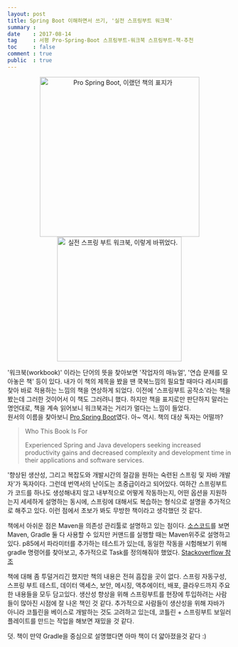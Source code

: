 ```yaml
---
layout: post
title: Spring Boot 이해하면서 쓰기, '실전 스프링부트 워크북'
summary : 
date    : 2017-08-14
tag     : 서평 Pro-Spring-Boot 스프링부트-워크북 스프링부트-책-추천
toc     : false
comment : true
public  : true
---
```


<center>
<img src="{{ site.url }}/assets/img/pro_spring_boot_1.jpg" style="display: inline;" height="359" alt="Pro Spring Boot, 이랬던 책의 표지가" />
<img src="{{ site.url }}/assets/img/스프링부트_워크북_1.jpg" style="display: inline;" width="280" alt="실전 스프링 부트 워크북, 이렇게 바뀌었다." />
</center>


'워크북(workbook)' 이라는 단어의 뜻을 찾아보면 '작업자의 매뉴얼', '연습 문제를 모아놓은 책' 등이 있다. 내가 이 책의 제목을 봤을 땐 쿡북느낌의 필요할 때마다 레시피를 찾아 바로 적용하는 느낌의 책을 연상하게 되었다. 이전에 '스프링부트 공작소'라는 책을 봤는데 그러한 것이어서 이 책도 그러려니 했다. 하지만 책을 표지로만 판단하지 말라는 명언대로, 책을 계속 읽어보니 워크북과는 거리가 멀다는 느낌이 들었다.  
원서의 이름을 찾아보니 [Pro Spring Boot](http://www.apress.com/br/book/9781484214329)였다. 아~ 역시. 책의 대상 독자는 어떨까?

>Who This Book Is For
>
>Experienced Spring and Java developers seeking increased productivity gains and decreased complexity and development time in their applications and software services.

'향상된 생산성, 그리고 복잡도와 개발시간의 절감을 원하는 숙련된 스프링 및 자바 개발자'가 독자이다. 그런데 번역서의 난이도는 초중급이라고 되어있다. 여하간 스프링부트가 코드를 하나도 생성해내지 않고 내부적으로 어떻게 작동하는지, 어떤 옵션을 지원하는지 세세하게 설명하는 동시에, 스프링에 대해서도 복습하는 형식으로 설명을 추가적으로 해주고 있다. 이런 점에서 초보가 봐도 무방한 책이라고 생각했던 것 같다.  

책에서 아쉬운 점은 Maven을 의존성 관리툴로 설명하고 있는 점이다. [소스코드](https://github.com/apress/pro-spring-boot)를 보면 Maven, Gradle 둘 다 사용할 수 있지만 커맨드를 실행할 때는 Maven위주로 설명하고 있다. p85에서 파라미터를 추가하는 테스트가 있는데, 동일한 작동을 시험해보기 위해 gradle 명령어를 찾아보고, 추가적으로 Task를 정의해줘야 했었다. [Stackoverflow 참조](https://stackoverflow.com/questions/23316843/get-command-line-arguments-from-spring-bootrun)  

책에 대해 좀 투덜거리긴 했지만 책의 내용은 전혀 흠잡을 곳이 없다. 스프링 자동구성, 스프링 부트 테스트, 데이터 액세스, 보안, 메시징, 액추에이터, 배포, 클라우드까지 주요한 내용들을 모두 담고있다. 생산성 향상을 위해 스프링부트를 현장에 투입하려는 사람들이 많아진 시점에 잘 나온 책인 것 같다. 추가적으로 사람들이 생산성을 위해 자바가 아니라 코틀린을 베이스로 개발하는 것도 고려하고 있는데, 코틀린 + 스프링부트 보일러 플레이트를 만드는 작업을 해보면 재밌을 것 같다.  

덧. 책이 만약 Gradle을 중심으로 설명했다면 아마 책이 더 얇아졌을것 같다 :)  

